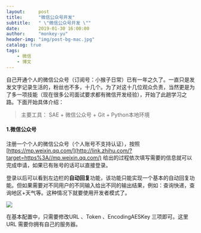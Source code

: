 ```yaml
---
layout:     post
title:      "微信公众号开发"
subtitle:   " \"微信公众号开发 \""
date:       2019-01-30 16:00:00
author:     "monkey-yu"
header-img: "img/post-bg-mac.jpg"
catalog: true
tags:
    - 微信
    - 博文
---
```

自己开通个人的微信公众号（订阅号：小猴子日常）已有一年之久了。一直只是发发文字记录生活的，粉丝也不多，十几个。为了对这十几位观众负责，当然更是为了多一项技能（现在很多公司面试要求都有微信开发经验），开始了此趟学习之路。下面开始具体介绍：

> 主要工具： SAE + 微信公众号 + Git + Python本地环境

#### 1.微信公众号

注册一个个人的微信公众号（个人账号不支持认证），按照[https://mp.weixin.qq.com/](http://link.zhihu.com/?target=https%3A//mp.weixin.qq.com/) 给出的过程依次填写需要的信息就可以完成申请，如果已有账号的话可以直接登录。

登录以后可以看到左边栏的**自动回复**功能，该功能只能实现一个基本的自动回复功能。但如果需要对不同用户的不同输入给出不同的输出结果，例如：查询快递，查询地区+天气等。这种情况下就要使用开发者模式了。

![](/Users/mac13/Desktop/weixin-1.png)

在基本配置中，只需要修改URL 、Token 、EncodingAESKey 三项即可。这里URL 需要你拥有自己的服务器。

